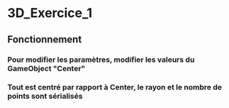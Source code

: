 # 3D_Exercice_1
## Fonctionnement
### Pour modifier les paramètres, modifier les valeurs du GameObject "Center"
### Tout est centré par rapport à Center, le rayon et le nombre de points sont sérialisés
